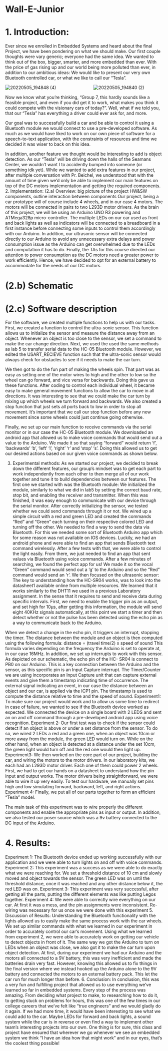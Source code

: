# Wall-E-Junior

# 1. Introduction:

Ever since we enrolled in Embedded Systems and heard about the final Project, we have been pondering on what we should make. Our first couple thoughts were vary generic; everyone had the same idea. We wanted to think out of the box, bigger, smarter, and more embedded than ever. With the price of gas rising up and our world being more polluted than ever, in addition to our ambitious ideas:
We would like to present our very own Bluetooth controlled car, or what we like to call our “Tesla”.

![20220505_194848 (4)](https://user-images.githubusercontent.com/69180570/168703806-0c3fe1e1-bded-4079-b818-1950e3b471fa.jpg) &emsp;&emsp;&emsp;&emsp;
&emsp;&emsp;&emsp;&emsp;![20220505_194840 (2)](https://user-images.githubusercontent.com/69180570/168703810-7f50b565-3d86-4952-81a3-3816bd331eae.jpg)



Now we know what you’re thinking, “Group 7, this hardly sounds like a feasible project, and even if you did get it to work, what makes you think it could compete with the visionary cars of today?”. Well, what if we told you, that our “Tesla” has everything a driver could ever ask for, and more.


Our goal was to successfully build a car and be able to control it using a Bluetooth module we would connect to use a pre-developed software. As much as we would have liked to work on our own piece of software for a speech-to-text application, with the constraints of resources and time we decided it was wiser to back on this idea.
  
In addition, another feature we thought would be interesting to add is object detection. As our “Tesla” will be driving down the halls of the Seamans Center, we wouldn’t want I to accidently bumped into someone (or something idk yet).
While we wanted to add extra features in our project, after multiple conversation with Pr. Beichel, we understood that with the amount of time given we’d only be able to implement our main features on top of the DC motors implementation and getting the required components.
2. Implementation:
(2.a) Overview: big picture of the project HW&SW components, outline interaction between components
Our project, being a car prototype will of course include 4 wheels, and in our case 4 motors. The motors will be connected in pairs to two L293D motor drivers. As the brain of this project, we will be using an Arduino UNO R3 powering and ATMega328p micro-controller. The multiple LEDs on our car used as front and back lights as well as indicators will be connected to a breadboard in a first instance before connecting some inputs to control them accordingly with our Arduino. In addition, our ultrasonic sensor will be connected directly to our Arduino to avoid any unnecessary extra delays and power consumption issue as the Arduino can get overwhelmed due to the LEDs and computation it has to do. Finally, the TAs for this course directed our attention to power consumption as the DC motors need a greater power to work efficiently. Hence, we have decided to opt for an external battery to accommodate for the needs of our DC motors.

# (2.b) Schematic
 
# (2.c) Software description

For the software, we created multiple functions to help us with our tasks.
First, we created a function to control the ultra-sonic sensor. This function allows us to initialize the sensor and measure the distance away from an object. Whenever an object is too close to the sensor, we set a command to make the car change direction.
Next, we used the used the same methods as lab 5 to transfer serial data to the HC-05 Bluetooth module. However, we edited the USART_RECIEVE function such that the ultra-sonic sensor would always check for obstacles to see if it needs to make the car turn.
  
We then got to do the fun part of making the wheels spin. That part was as easy as setting one of the motor wires to high and the other to low so the wheel can go forward, and vice versa for backwards. Doing this gave us these functions.
After coding to control each individual wheel, it became easy to make general movement functions to allow the car to move in all directions. It was interesting to see that we could make the car turn by mixing up which wheels we turn forward and backwards. We also created a stop function that just sets all ports back to low in order to stop all movement. It’s important that we call our stop function before any new movement since some wheels could just continue going otherwise.
 
 Finally, we set up our main function to receive commands via the serial monitor or in our case the HC-05 Bluetooth module. We downloaded an android app that allowed us to make voice commands that would send out a value to the Arduino. We made it so that saying “forward” would return ‘f’, ‘backwards’ ‘b’, ‘left’ ‘l’, ‘right’ ‘r’ and ‘stop’ ‘s’. Doing this allowed us to get our desired actions based on our given voice commands as shown below.
 
3. Experimental methods:
As we started our project, we decided to break down the different features, our group’s mindset was to get each part to work independently from each other to then merge all of our work together and tune it to build dependencies between our features.
The first one we started with was the Bluetooth module:
We initialized the module, similarly to what we did in lab5 by setting the correct baud rate, stop bit, and enabling the receiver and transmitter. When this was finished, it was easy enough to communicate with our device through the serial monitor.
After correctly initializing the sensor, we tested whether we could send commands through it or not. We wired up a simple circuit with a red and green LED and created the commands “Red” and “Green” each turning on their respective colored LED and turning off the other. We needed to find a way to send the data via Bluetooth. For this we needed some sort of Bluetooth Arduino app which for some reason was not available on IOS devices. Luckily, we had an android phone and were able to find an app that sends Bluetooth text command wirelessly. After a few tests with that, we were able to control the light easily. From there, we just needed to find an app that sent values via Bluetooth using voice commands. After a few minutes of searching, we found the perfect app for us! We made it so the vocal “Green” command would send out a ‘g’ to the Arduino and so the “Red” command would send an ‘r’.
We then focused on the ultrasonic sensor:
The key to understanding how the HC-SR04 works, was to look into the datasheet1 available online from multiple resources. We learned that it works similarly to the DHT11 we used in a previous Laboratory assignment. In the sense that it requires to send and receive data during specific intervals. First, we need to enable the trigger pin as an output, and set high for 10μs, after getting this information, the module will send eight 40KHz signals automatically, at this point we start a timer and then detect whether or not the pulse has been detected using the echo pin as a way to communicate back to the Arduino.
 
 When we detect a change in the echo pin, it triggers an interrupt, stopping the timer. The distance between the module and an object is then computed using the following formula:
distance = (travel time/2) x speed of sound
This formula varies depending on the frequency the Arduino is set to operate at, in our case 16MHz. In addition, we set up interrupts to work with this sensor. As depicted on our schematic, the echo pin of the HC- SR04 is connect to PB0 on our Arduino. This is a key connection between the Arduino and the sensor, as this specific pin is an Input Capture interrupt. The Timer/Counter we are using incorporates an Input Capture unit that can capture external events and give them a timestamp indicating time of occurrence. The external signal indicating an event, in our case the distance between an object and our car, is applied via the ICP1 pin. The timestamp is used to compute the distance relative to time and the speed of sound.
Experiment1: To make sure our project would work and to allow us some time to redirect in case of failure, we wanted to see if the Bluetooth device worked as expected. We connected the device on a single board with 2 LEDS and sent an on and off command through a pre-developed android app using voice recognition.
Experiment 2: Our first test was to check if the sensor could detect if an object is above or under a set distance from the sensor. To do so, we wired 2 LEDs a red and a green one, when an object was 10cm or more away from the module, the green LED would turn on. While on the other hand, when an object is detected at a distance under the set 10cm, the green light would turn off and the red one would then light up.
Experiment3: We then worked on the core part of our project, building the car, and wiring the motors to the motor drivers. In our laboratory kits, we each had an L293D motor driver. Each one of them could power 2 wheels. First, we had to get our hands on a datasheet to understand how the pin input and output works. The motor drivers being straightforward, we were able to wire it up very easily. To test our hardware, we manually set pins high and low simulating forward, backward, left, and right actions.
Experiment 4: Finally, we put all of our parts together to form an efficient “Tesla” model.

The main task of this experiment was to wire properly the different components and enable the appropriate pins as input or output. In addition, we also tested our poser source which was a 9v battery connected to the DC input of the Arduino.

# 4. Results:
Experiment 1: The Bluetooth device ended up working successfully with our application and we were able to turn lights on and off with voice commands.
Experiment 2: This experiment was a success as we were able to do exactly what we were reaching for. We set a threshold distance of 10 cm and slowly moved and object towards the sensor. The green LED was on until the threshold distance, once it was reached and any other distance below it, the red LED was on.
Experiment 3: This experiment was very successful, after getting all the parts, putting the different elements was like putting Legos together.
Experiment 4: We were able to correctly wire everything on our car. At first it was a mess, and the pin assignments were inconsistent. Re-wiring was necessary for us once we were done with this experiment
5. Discussion of Results:
Understanding the Bluetooth functionality with the lights allowed us to easily make the same process work with the car wheels. We set up similar commands with what we learned in our experiment in order to accurately control our car’s movement.
Using what we learned from experiment 2, we were able to accurately work on getting our vehicle to detect objects in front of it. The same way we got the Arduino to turn on LEDs when an object was close, we also got it to make the car turn upon object detection.
At first, during our experiment we had our Arduino and the motors all connected to a 9V battery, this was very inefficient and made the batteries drain very fast. However, knowing this allowed us to fix things in the final version where we instead hooked up the Arduino alone to the 9V battery and connected the motors to an external battery pack. This let the car run for much longer than before.
6. Conclusion:
In conclusion, this was a very fun and fulfilling project that allowed us to use everything we’ve learned so far in embedded systems. Every step of the process was amazing. From deciding what project to make, to researching how to do it, to getting stuck on problems for hours, this was one of the few times in our college careers that we’ve felt like “true engineers” and we would gladly do it again. If we had more time, it would have been interesting to see what we could add to the car. Maybe LEDs for forward and back lights, a sound system while the car is in reverse or even find a way to implement other team’s interesting projects into our own. One thing is for sure, this class and project have ensured that wherever we go whenever we see an embedded system we think “I have an idea how that might work” and in our eyes, that’s the coolest thing possible!

